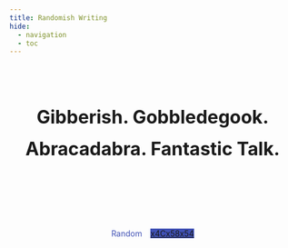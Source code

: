 ```yaml
---
title: Randomish Writing
hide:
  - navigation
  - toc
---
```


<style>
  .md-content {
    margin-left: 0;
    margin-right: 0;
  }
  .md-footer {
    display: none;
  }
  .title {
    font-size: 2rem !important;
    line-height: 1.75 !important;
    margin-top: 5rem !important;
    margin-bottom: 7rem !important;
  }
  :root {
    --indigo-color: hsla(231deg, 48%, 48%, 1);
  }
  .md-button {
      background-color: var(--md-accent-bg-color) !important;
      border-color: var(--indigo-color) !important;
      color: var(--indigo-color) !important;
  }
  .md-button:focus,
  .md-button:hover {
      background-color: var(--md-accent-fg-color) !important;
      border-color: var(--md-accent-fg-color) !important;
      color: var(--md-accent-bg-color) !important;
  }
  .md-button--primary {
      background-color: var(--indigo-color) !important;
      border-color: var(--indigo-color) !important;
      color: var(--md-accent-bg-color) !important;
  }
  .md-button--primary:focus,
  .md-button--primary:hover {
      background-color: var(--md-accent-fg-color) !important;
      border-color: var(--md-accent-fg-color) !important;
      color: var(--md-accent-bg-color) !important;
  }
</style>

<script src="https://cdn.jsdelivr.net/npm/js-yaml@4.1.0/dist/js-yaml.min.js"></script>

<script>
window.onload = function() {
  var btnRandom = document.getElementById('random');
  var navigation = `{{ navigation }}`;
  navigation = navigation.replace("Page(title='Welcome', url='/')\n", '');
  navigation = navigation.replace(/Section\(title='([^']*)'\)$/gm, '$1:');
  navigation = navigation.replace(/Page\(title=['\[]([^'\]]*)['\]], url='([^']*)'\)$/gm, '$2: $2');

  var navJson = jsyaml.load(navigation);
  delete navJson['Misc']['Reading Notes']

  // traverse through the json tree
  function getJsonLeaves(json, leaves=[]){
    for (var subJson in json){
      if (typeof(json[subJson]) == 'string'){
        leaves.push(json[subJson])
      } else {
        getJsonLeaves(json[subJson], leaves);
      }
    }
    return leaves;
  }

  var postUrls = getJsonLeaves(navJson);
  var randomPostUrl = postUrls[Math.floor(Math.random() * postUrls.length)];
  btnRandom.href = randomPostUrl;
}
</script>

<div align="center">

  <h1 class="title"><b>Gibberish. Gobbledegook. Abracadabra. Fantastic&nbsp;Talk.</b></h1>

  <p>
    <a class="md-button" id="random">Random</a>
    &ensp;
    <a href="https://github.com/x4Cx58x54" class="md-button md-button--primary">x4Cx58x54</a>
  </p>

</div>
